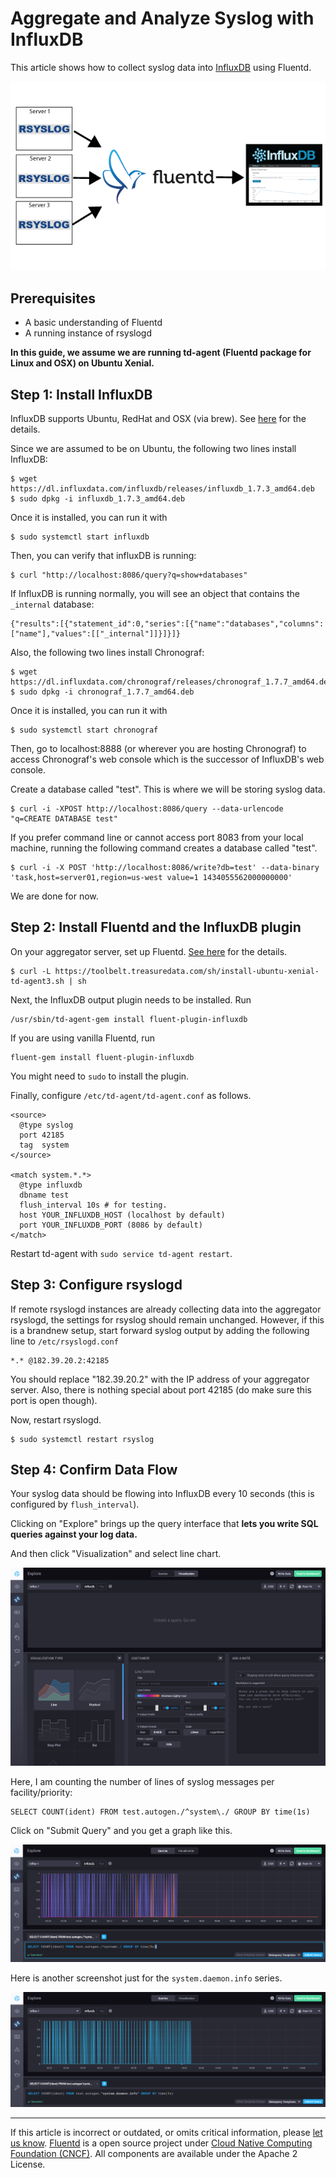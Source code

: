 # Aggregate and Analyze Syslog with InfluxDB

This article shows how to collect syslog data into
[InfluxDB](http://github.com/influxdb/influxdb) using Fluentd.

![](/images/syslog-fluentd-influxdb.png)

## Prerequisites

- A basic understanding of Fluentd
- A running instance of rsyslogd

**In this guide, we assume we are running td-agent (Fluentd package for
Linux and OSX) on Ubuntu Xenial.**

## Step 1: Install InfluxDB

InfluxDB supports Ubuntu, RedHat and OSX (via brew). See
[here](http://influxdb.com/download/) for the details.

Since we are assumed to be on Ubuntu, the following two lines install
InfluxDB:

    $ wget https://dl.influxdata.com/influxdb/releases/influxdb_1.7.3_amd64.deb
    $ sudo dpkg -i influxdb_1.7.3_amd64.deb

Once it is installed, you can run it with

    $ sudo systemctl start influxdb

Then, you can verify that influxDB is running:

    $ curl "http://localhost:8086/query?q=show+databases"

If InfluxDB is running normally, you will see an object that contains
the `_internal` database:

    {"results":[{"statement_id":0,"series":[{"name":"databases","columns":["name"],"values":[["_internal"]]}]}]}

Also, the following two lines install Chronograf:

    $ wget https://dl.influxdata.com/chronograf/releases/chronograf_1.7.7_amd64.deb
    $ sudo dpkg -i chronograf_1.7.7_amd64.deb

Once it is installed, you can run it with

    $ sudo systemctl start chronograf

Then, go to localhost:8888 (or wherever you are hosting Chronograf) to
access Chronograf's web console which is the successor of InfluxDB's web
console.

Create a database called "test". This is where we will be storing syslog
data.

    $ curl -i -XPOST http://localhost:8086/query --data-urlencode "q=CREATE DATABASE test"

If you prefer command line or cannot access port 8083 from your local
machine, running the following command creates a database called "test".

    $ curl -i -X POST 'http://localhost:8086/write?db=test' --data-binary 'task,host=server01,region=us-west value=1 1434055562000000000'

We are done for now.

## Step 2: Install Fluentd and the InfluxDB plugin

On your aggregator server, set up Fluentd.
[See here](https://www.fluentd.org/download) for the details.

    $ curl -L https://toolbelt.treasuredata.com/sh/install-ubuntu-xenial-td-agent3.sh | sh

Next, the InfluxDB output plugin needs to be installed. Run

    /usr/sbin/td-agent-gem install fluent-plugin-influxdb

If you are using vanilla Fluentd, run

    fluent-gem install fluent-plugin-influxdb

You might need to `sudo` to install the plugin.

Finally, configure `/etc/td-agent/td-agent.conf` as follows.

    <source>
      @type syslog
      port 42185
      tag  system
    </source>

    <match system.*.*>
      @type influxdb
      dbname test
      flush_interval 10s # for testing.
      host YOUR_INFLUXDB_HOST (localhost by default)
      port YOUR_INFLUXDB_PORT (8086 by default)
    </match>

Restart td-agent with `sudo service td-agent restart`.

## Step 3: Configure rsyslogd

If remote rsyslogd instances are already collecting data into the
aggregator rsyslogd, the settings for rsyslog should remain unchanged.
However, if this is a brandnew setup, start forward syslog output by
adding the following line to `/etc/rsyslogd.conf`

    *.* @182.39.20.2:42185

You should replace "182.39.20.2" with the IP address of your aggregator
server. Also, there is nothing special about port 42185 (do make sure
this port is open though).

Now, restart rsyslogd.

    $ sudo systemctl restart rsyslog

## Step 4: Confirm Data Flow

Your syslog data should be flowing into InfluxDB every 10 seconds (this
is configured by `flush_interval`).

Clicking on "Explore" brings up the query interface that **lets you
write SQL queries against your log data.**

And then click "Visualization" and select line chart.

![](/images/chronograf-explore-data.png)

Here, I am counting the number of lines of syslog messages per
facility/priority:

    SELECT COUNT(ident) FROM test.autogen./^system\./ GROUP BY time(1s)

Click on "Submit Query" and you get a graph like this.

![](/images/chronograf-query.png)

Here is another screenshot just for the `system.daemon.info` series.

![](/images/chronograf-query-2.png)

------------------------------------------------------------------------

If this article is incorrect or outdated, or omits critical information, please [let us know](https://github.com/fluent/fluentd-docs-gitbook/issues?state=open).
[Fluentd](http://www.fluentd.org/) is a open source project under [Cloud Native Computing Foundation (CNCF)](https://cncf.io/). All components are available under the Apache 2 License.
